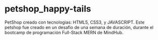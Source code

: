 # petshop_happy-tails

PetShop creado con tecnologias: HTML5, CSS3, y JAVASCRIPT. 
Este petshop fue creado en un desafio de una semana de duración, durante el bootcamp de programación Full-Stack MERN de MindHub.
